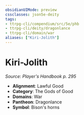 ```yaml
---
obsidianUIMode: preview
cssclasses: json5e-deity
tags:
- ttrpg-cli/compendium/src/5e/phb
- ttrpg-cli/deity/dragonlance
- ttrpg-cli/domain/war
aliases: ["Kiri-Jolith"]
---
```

# Kiri-Jolith
*Source: Player's Handbook p. 295* 

- **Alignment**: Lawful Good
- **Category**: The Gods of Good
- **Domains**: War
- **Pantheon**: Dragonlance
- **Symbol**: Bison's horns